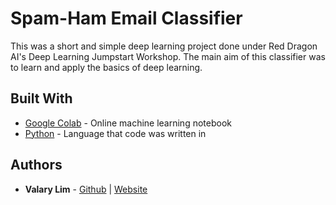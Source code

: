 # Spam-Ham Email Classifier
This was a short and simple deep learning project done under Red Dragon AI's Deep Learning Jumpstart Workshop. The main aim of this classifier was to learn and apply the basics of deep learning. 

## Built With

* [Google Colab](https://colab.research.google.com/notebooks/welcome.ipynb#recent=true) - Online machine learning notebook
* [Python](https://www.python.org/) - Language that code was written in


## Authors

* **Valary Lim** - [Github](https://github.com/ValaryLim) | [Website](valarylim.github.io)
